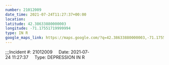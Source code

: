 ```yaml
---
number: 21012009
date_time: 2021-07-24T11:27:37+00:00
location: 
latitude: 42.38633880000003
longitude: -71.17551719999994
type: IN R
google_maps_link: https://maps.google.com/?q=42.38633880000003,-71.17551719999994
---
```


;;;Incident #: 21012009     Date: 2021‐07‐24 11:27:37     Type: DEPRESSION IN R
